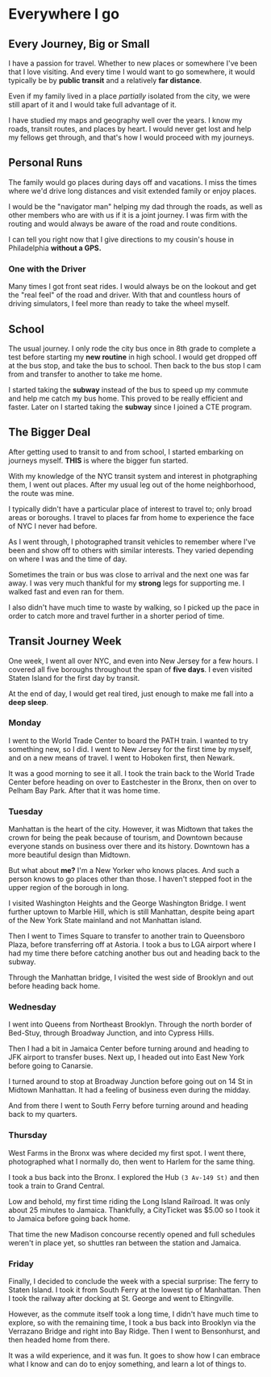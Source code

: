 # Everywhere I go 
## Every Journey, Big or Small
I have a passion for travel. Whether to new places or somewhere I've been that I love visiting. And every time I would want to go somewhere, it would typically be by **public transit** and a relatively **far distance**. 

Even if my family lived in a place *partially* isolated from the city, we were still apart of it and I would take full advantage of it.

I have studied my maps and geography well over the years. I know my roads, transit routes, and places by heart. I would never get lost and help my fellows get through, and that's how I would proceed with my journeys.

## Personal Runs
The family would go places during days off and vacations. I miss the times where we'd drive long distances and visit extended family or enjoy places. 

I would be the "navigator man" helping my dad through the roads, as well as other members who are with us if it is a joint journey. I was firm with the routing and would always be aware of the road and route conditions.

I can tell you right now that I give directions to my cousin's house in Philadelphia **without a GPS.**

### One with the Driver
Many times I got front seat rides. I would always be on the lookout and get the "real feel" of the road and driver. With that and countless hours of driving simulators, I feel more than ready to take the wheel myself.

## School
The usual journey. I only rode the city bus once in 8th grade to complete a test before starting my **new routine** in high school. I would get dropped off at the bus stop, and take the bus to school. Then back to the bus stop I cam from and transfer to another to take me home. 

I started taking the **subway** instead of the bus to speed up my commute and help me catch my bus home. This proved to be really efficient and faster. Later on I started taking the **subway** since I joined a CTE program.

## The Bigger Deal
After getting used to transit to and from school, I started embarking on journeys myself. **THIS** is where the bigger fun started. 

With my knowledge of the NYC transit system and interest in photgraphing them, I went out places. After my usual leg out of the home neighborhood, the route was mine.

I typically didn't have a particular place of interest to travel to; only broad areas or boroughs. I travel to places far from home to experience the face of NYC I never had before.

As I went through, I photographed transit vehicles to remember where I've been and show off to others with similar interests. They varied depending on where I was and the time of day.

Sometimes the train or bus was close to arrival and the next one was far away. I was very much thankful for my **strong** legs for supporting me. I walked fast and even ran for them. 

I also didn't have much time to waste by walking, so I picked up the pace in order to catch more and travel further in a shorter period of time.

## Transit Journey Week
One week, I went all over NYC, and even into New Jersey for a few hours. I covered all five boroughs throughout the span of **five days**. I even visited Staten Island for the first day by transit.

At the end of day, I would get real tired, just enough to make me fall into a **deep sleep**.

### Monday
I went to the World Trade Center to board the PATH train. I wanted to try something new, so I did. I went to New Jersey for the first time by myself, and on a new means of travel. I went to Hoboken first, then Newark.

It was a good morning to see it all. I took the train back to the World Trade Center before heading on over to Eastchester in the Bronx, then on over to Pelham Bay Park. After that it was home time.

### Tuesday
Manhattan is the heart of the city. However, it was Midtown that takes the crown for being the peak because of tourism, and Downtown because everyone stands on business over there and its history. Downtown has a more beautiful design than Midtown.

But what about **me?** I'm a New Yorker who knows places. And such a person knows to go places other than those. I haven't stepped foot in the upper region of the borough in long.

I visited Washington Heights and the George Washington Bridge. I went further uptown to Marble Hill, which is still Manhattan, despite being apart of the New York State mainland and not Manhattan island.

Then I went to Times Square to transfer to another train to Queensboro Plaza, before transferring off at Astoria. I took a bus to LGA airport where I had my time there before catching another bus out and heading back to the subway.

Through the Manhattan bridge, I visited the west side of Brooklyn and out before heading back home.

### Wednesday
I went into Queens from Northeast Brooklyn. Through the north border of Bed-Stuy, through Broadway Junction, and into Cypress Hills.

Then I had a bit in Jamaica Center before turning around and heading to JFK airport to transfer buses. Next up, I headed out into East New York before going to Canarsie. 

I turned around to stop at Broadway Junction before going out on 14 St in Midtown Manhattan. It had a feeling of business even during the midday.

And from there I went to South Ferry before turning around and heading back to my quarters.

### Thursday
West Farms in the Bronx was where decided my first spot. I went there, photographed what I normally do, then went to Harlem for the same thing.

I took a bus back into the Bronx. I explored the Hub `(3 Av-149 St)` and then took a train to Grand Central.

Low and behold, my first time riding the Long Island Railroad. It was only about 25 minutes to Jamaica. Thankfully, a CityTicket was $5.00 so I took it to Jamaica before going back home.

That time the new Madison concourse recently opened and full schedules weren't in place yet, so shuttles ran between the station and Jamaica.

### Friday
Finally, I decided to conclude the week with a special surprise: The ferry to Staten Island. I took it from South Ferry at the lowest tip of Manhattan. Then I took the railway after docking at St. George and went to Eltingville.

However, as the commute itself took a long time, I didn't have much time to explore, so with the remaining time, I took a bus back into Brooklyn via the Verrazano Bridge and right into Bay Ridge. Then I went to Bensonhurst, and then headed home from there.

It was a wild experience, and it was fun. It goes to show how I can embrace what I know and can do to enjoy something, and learn a lot of things to.